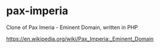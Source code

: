 # pax-imperia
Clone of Pax Imeria - Eminent Domain, written in PHP 

https://en.wikipedia.org/wiki/Pax_Imperia:_Eminent_Domain

